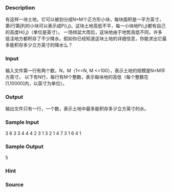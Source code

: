 
### Description
有这样一块土地，它可以被划分成N×M个正方形小块，每块面积是一平方英寸，第i行第j列的小块可以表示成P(i,j)。这块土地高低不平，每一小块地P(i,j)都有自己的高度H(i,j)（单位是英寸）。
一场倾盆大雨后，这块地由于地势高低不同，许多低洼地方都积存了不少降水。假如你已经知道这块土地的详细信息，你能求出它最多能积存多少立方英寸的降水么？
 
### Input
输入文件第一行有两个数，N，M（1<=N, M <=100），表示土地的规模是N×M平方英寸。
以下有N行，每行有M个整数，表示每块地的高低（每个整数在[1,10000]内，以英寸为单位）。
 
### Output
输出文件只有一行，一个数，表示土地中最多能积存多少立方英寸的水。
 
### Sample Input
3 6
3 3 4 4 4 2
3 1 3 2 1 4
7 3 1 6 4 1


### Sample Output
5
### Hint

### Source
